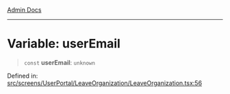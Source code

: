 [Admin Docs](/)

***

# Variable: userEmail

> `const` **userEmail**: `unknown`

Defined in: [src/screens/UserPortal/LeaveOrganization/LeaveOrganization.tsx:56](https://github.com/PalisadoesFoundation/talawa-admin/blob/main/src/screens/UserPortal/LeaveOrganization/LeaveOrganization.tsx#L56)
